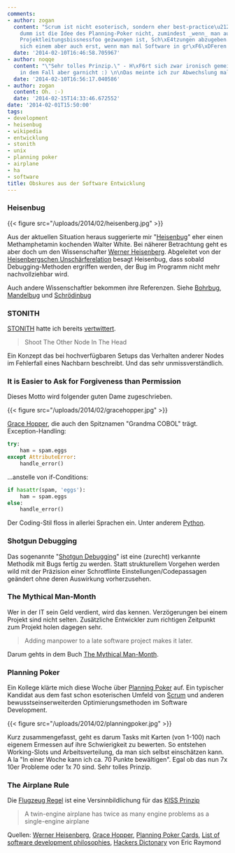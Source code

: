```yaml
---
comments:
- author: zogan
  content: "Scrum ist nicht esoterisch, sondern eher best-practice\u2122. Und ganz
    dumm ist die Idee des Planning-Poker nicht, zumindest _wenn_ man aufgrund von
    Projektleitungsbissnessfoo gezwungen ist, Sch\xE4tzungen abzugeben. Erschlie\xDFt
    sich einem aber auch erst, wenn man mal Software in gr\xF6\xDFeren Teams entwickelt."
  date: '2014-02-10T16:46:58.705967'
- author: noqqe
  content: "\"Sehr tolles Prinzip.\" - H\xF6rt sich zwar ironisch gemeint an, wars
    in dem Fall aber garnicht :) \n\nDas meinte ich zur Abwechslung mal ernst ;) Sorry"
  date: '2014-02-10T16:56:17.040586'
- author: zogan
  content: Oh. :-)
  date: '2014-02-15T14:33:46.672552'
date: '2014-02-01T15:50:00'
tags:
- development
- heisenbug
- wikipedia
- entwicklung
- stonith
- unix
- planning poker
- airplane
- ha
- software
title: Obskures aus der Software Entwicklung
---
```


### Heisenbug

{{< figure src="/uploads/2014/02/heisenberg.jpg" >}}

Aus der aktuellen Situation heraus suggerierte mir "[Heisenbug](https://en.wikipedia.org/wiki/Heisenbug)" eher
einen Methamphetamin kochenden Walter White. Bei näherer Betrachtung geht es aber
doch um den Wissenschafter [Werner Heisenberg](https://en.wikipedia.org/wiki/Werner_Heisenberg).
Abgeleitet von der [Heisenbergschen Unschärferelation](https://de.wikipedia.org/wiki/Heisenbergsche_Unsch%C3%A4rferelation)
besagt Heisenbug, dass sobald Debugging-Methoden ergriffen werden, der Bug im
Programm nicht mehr nachvollziehbar wird.

Auch andere Wissenschaftler bekommen ihre Referenzen. Siehe [Bohrbug](http://www.catb.org/jargon/html/B/Bohr-bug.html),
[Mandelbug](http://www.catb.org/jargon/html/M/mandelbug.html) und [Schrödinbug](http://www.catb.org/jargon/html/S/schroedinbug.html)

### STONITH

[STONITH](https://en.wikipedia.org/wiki/STONITH) hatte ich bereits
[vertwittert](https://twitter.com/noqqe/status/421178550012874752).

> Shoot The Other Node In The Head

Ein Konzept das bei hochverfügbaren
Setups das Verhalten anderer Nodes im Fehlerfall eines Nachbarn beschreibt. Und das sehr
unmissverständlich.

### It is Easier to Ask for Forgiveness than Permission

Dieses Motto wird folgender guten Dame zugeschrieben.

{{< figure src="/uploads/2014/02/gracehopper.jpg" >}}

[Grace Hopper](https://en.wikipedia.org/wiki/Grace_Hopper), die auch den Spitznamen "Grandma COBOL" trägt. Exception-Handling:

``` python
try:
    ham = spam.eggs
except AttributeError:
    handle_error()
```

...anstelle von if-Conditions:

``` python
if hasattr(spam, 'eggs'):
    ham = spam.eggs
else:
    handle_error()
```

Der Coding-Stil floss in allerlei Sprachen ein.
Unter anderem [Python](https://en.wikipedia.org/wiki/Python_syntax_and_semantics#Exceptions).

### Shotgun Debugging

Das sogenannte "[Shotgun Debugging](https://en.wikipedia.org/wiki/Shotgun_debugging)" ist
eine (zurecht) verkannte Methodik mit Bugs fertig zu werden. Statt
strukturellem Vorgehen werden wild mit der Präzision einer Schrotflinte
Einstellungen/Codepassagen geändert ohne deren Auswirkung vorherzusehen.

### The Mythical Man-Month

Wer in der IT sein Geld verdient, wird das kennen. Verzögerungen bei einem Projekt
sind nicht selten. Zusätzliche Entwickler zum richtigen
Zeitpunkt zum Projekt holen dagegen sehr.

> Adding manpower to a late software project makes it later.

Darum gehts in dem Buch [The Mythical Man-Month](https://en.wikipedia.org/wiki/The_Mythical_Man-Month).

### Planning Poker

Ein Kollege klärte mich diese Woche über [Planning Poker](https://en.wikipedia.org/wiki/Planning_poker) auf.
Ein typischer Kandidat aus dem fast schon esoterischen Umfeld von
[Scrum](https://en.wikipedia.org/wiki/Scrum_\(development\)) und
anderen bewusstseinserweiterden Optimierungsmethoden im Software Development.

{{< figure src="/uploads/2014/02/planningpoker.jpg" >}}

Kurz zusammengefasst, geht es darum Tasks mit Karten (von 1-100) nach eigenem Ermessen auf ihre
Schwierigkeit zu bewerten. So entstehen Working-Slots und Arbeitsverteilung, da
man sich selbst einschätzen kann. A la "In einer Woche kann ich ca. 70 Punkte
bewältigen". Egal ob das nun 7x 10er Probleme oder 1x 70 sind. Sehr tolles
Prinzip.

### The Airplane Rule

Die [Flugzeug Regel](http://www.catb.org/jargon/html/A/airplane-rule.html)
ist eine Versinnbildlichung für das [KISS Prinzip](https://en.wikipedia.org/wiki/KISS_principle)

> A twin-engine airplane has twice as many engine problems as a single-engine airplane

Quellen:
[Werner Heisenberg](https://en.wikipedia.org/wiki/File:Bundesarchiv_Bild183-R57262,_Werner_Heisenberg.jpg),
[Grace Hopper](https://en.wikipedia.org/wiki/File:Grace_Hopper_and_UNIVAC.jpg),
[Planning Poker Cards](https://en.wikipedia.org/wiki/File:CrispPlanningPokerDeck.jpg),
[List of software development philosophies](https://en.wikipedia.org/wiki/List_of_software_development_philosophies),
[Hackers Dictonary](http://www.catb.org/jargon/) von Eric Raymond

